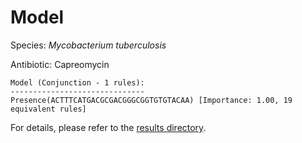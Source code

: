 
# Model

Species: *Mycobacterium tuberculosis*

Antibiotic: Capreomycin

```
Model (Conjunction - 1 rules):
------------------------------
Presence(ACTTTCATGACGCGACGGGCGGTGTGTACAA) [Importance: 1.00, 19 equivalent rules]

```

For details, please refer to the [results directory](../../../../../results/scm_b/mycobacterium%20tuberculosis/capreomycin/repeat_8/).

